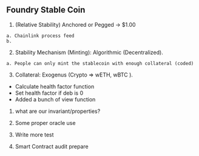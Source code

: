 ## Foundry Stable Coin

1. (Relative Stability) Anchored or Pegged  -> $1.00
<!-- Como podemos asegurarnos que este siempre vinculado a un dolar -->
    a. Chainlink process feed
    b. 
2. Stability Mechanism (Minting): Algorithmic (Decentralized). 
<!-- No habra ninguna entidad centralizada que  vaya a acuñar, burn o mantener el precio,-->
<!-- No existe una entidad controladora que controle nuestra stable coin -->
<!-- una mejor moneda para la web3 probablemente sea anclada o vinculada -->
    a. People can only mint the stablecoin with enough collateral (coded)

3. Collateral: Exogenus (Crypto => wETH, wBTC ).

- Calculate health factor function
- Set health factor if deb is 0
- Added a bunch of view function

1. what are our invariant/properties?

1. Some proper oracle use
2. Write more test
3. Smart Contract audit prepare